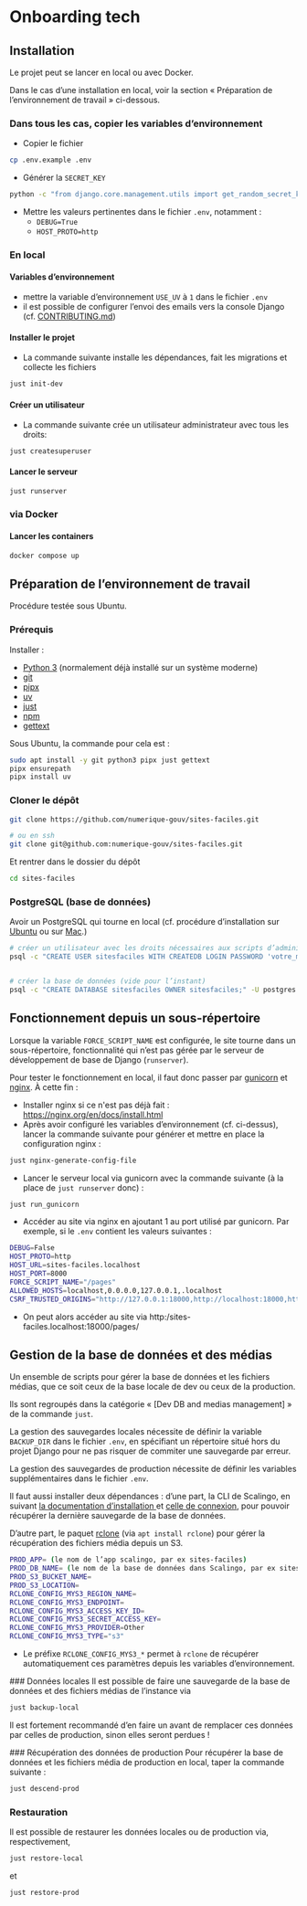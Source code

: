 # Onboarding tech

## Installation

Le projet peut se lancer en local ou avec Docker.

Dans le cas d’une installation en local, voir la section « Préparation de l’environnement de travail » ci-dessous.

### Dans tous les cas, copier les variables d’environnement

- Copier le fichier

```sh
cp .env.example .env
```

- Générer la `SECRET_KEY`

```sh
python -c "from django.core.management.utils import get_random_secret_key; print(get_random_secret_key())"
```

- Mettre les valeurs pertinentes dans le fichier `.env`, notamment :
  - `DEBUG=True`
  - `HOST_PROTO=http`


### En local
#### Variables d’environnement

- mettre la variable d’environnement `USE_UV` à `1` dans le fichier `.env`
- il est possible de configurer l’envoi des emails vers la console Django (cf. [CONTRIBUTING.md](./CONTRIBUTING.md))

#### Installer le projet

- La commande suivante installe les dépendances, fait les migrations et collecte les fichiers

```sh
just init-dev
```

#### Créer un utilisateur

- La commande suivante crée un utilisateur administrateur avec tous les droits:

```
just createsuperuser
```

#### Lancer le serveur

```sh
just runserver
```

### via Docker
#### Lancer les containers

```sh
docker compose up
```

## Préparation de l’environnement de travail
Procédure testée sous Ubuntu.

### Prérequis

Installer :

* [Python 3](https://www.python.org/) (normalement déjà installé sur un système moderne)
* [git](https://git-scm.com/)
* [pipx](https://pipx.pypa.io/stable/)
* [uv](https://docs.astral.sh/uv/)
* [just](https://just.systems/)
* [npm](https://docs.npmjs.com/)
* [gettext](https://www.gnu.org/software/gettext/gettext.html)

Sous Ubuntu, la commande pour cela est :

```sh
sudo apt install -y git python3 pipx just gettext
pipx ensurepath
pipx install uv
```

### Cloner le dépôt

```sh
git clone https://github.com/numerique-gouv/sites-faciles.git

# ou en ssh
git clone git@github.com:numerique-gouv/sites-faciles.git
```

Et rentrer dans le dossier du dépôt

```sh
cd sites-faciles
```

### PostgreSQL (base de données)

Avoir un PostgreSQL qui tourne en local (cf. procédure d’installation sur [Ubuntu](https://documentation.ubuntu.com/server/how-to/databases/install-postgresql/index.html) ou sur [Mac](https://postgresapp.com/).)

```sh
# créer un utilisateur avec les droits nécessaires aux scripts d’administration
psql -c "CREATE USER sitesfaciles WITH CREATEDB LOGIN PASSWORD 'votre_mot_de_passe';" -U postgres


# créer la base de données (vide pour l’instant)
psql -c "CREATE DATABASE sitesfaciles OWNER sitesfaciles;" -U postgres
```


## Fonctionnement depuis un sous-répertoire

Lorsque la variable `FORCE_SCRIPT_NAME` est configurée, le site tourne dans un sous-répertoire, fonctionnalité qui n’est pas gérée par le serveur de développement de base de Django (`runserver`).

Pour tester le fonctionnement en local, il faut donc passer par [gunicorn](https://gunicorn.org/) et [nginx](https://nginx.org/). À cette fin :

* Installer nginx si ce n'est pas déjà fait : https://nginx.org/en/docs/install.html
* Après avoir configuré les variables d’environnement (cf. ci-dessus), lancer la commande suivante pour générer et mettre en place la configuration nginx :

```sh
just nginx-generate-config-file
```

* Lancer le serveur local via gunicorn avec la commande suivante (à la place de `just runserver` donc) :

```sh
just run_gunicorn
```

* Accéder au site via nginx en ajoutant 1 au port utilisé par gunicorn. Par exemple, si le `.env` contient les valeurs suivantes :

```sh
DEBUG=False
HOST_PROTO=http
HOST_URL=sites-faciles.localhost
HOST_PORT=8000
FORCE_SCRIPT_NAME="/pages"
ALLOWED_HOSTS=localhost,0.0.0.0,127.0.0.1,.localhost
CSRF_TRUSTED_ORIGINS="http://127.0.0.1:18000,http://localhost:18000,http://*.localhost:18000"
```

* On peut alors accéder au site via http:/sites-faciles.localhost:18000/pages/

## Gestion de la base de données et des médias
Un ensemble de scripts pour gérer la base de données et les fichiers médias, que ce soit ceux de la base locale de dev ou ceux de la production.

Ils sont regroupés dans la catégorie « [Dev DB and medias management] » de la commande `just`.

La gestion des sauvegardes locales nécessite de définir la variable `BACKUP_DIR` dans le fichier `.env`, en spécifiant un répertoire situé hors du projet Django pour ne pas risquer de commiter une sauvegarde par erreur.

La gestion des sauvegardes de production nécessite de définir les variables supplémentaires dans le fichier `.env`.

Il faut aussi installer deux dépendances : d’une part, la CLI de Scalingo, en suivant [la documentation d’installation ](https://doc.scalingo.com/tools/cli/start) et [celle de connexion](https://doc.scalingo.com/tools/cli/introduction), pour pouvoir récupérer la dernière sauvegarde de la base de données.

D’autre part, le paquet [rclone](https://rclone.org/) (via `apt install rclone`) pour gérer la récupération des fichiers média depuis un S3.

```sh
PROD_APP= (le nom de l’app scalingo, par ex sites-faciles)
PROD_DB_NAME= (le nom de la base de données dans Scalingo, par ex sites_facil_123)
PROD_S3_BUCKET_NAME=
PROD_S3_LOCATION=
RCLONE_CONFIG_MYS3_REGION_NAME=
RCLONE_CONFIG_MYS3_ENDPOINT=
RCLONE_CONFIG_MYS3_ACCESS_KEY_ID=
RCLONE_CONFIG_MYS3_SECRET_ACCESS_KEY=
RCLONE_CONFIG_MYS3_PROVIDER=Other
RCLONE_CONFIG_MYS3_TYPE="s3"
```

* Le préfixe `RCLONE_CONFIG_MYS3_*` permet à `rclone` de récupérer automatiquement ces paramètres depuis les variables d’environnement.

### Données locales
Il est possible de faire une sauvegarde de la base de données et des fichiers médias de l’instance via

```sh
just backup-local
```

Il est fortement recommandé d’en faire un avant de remplacer ces données par celles de production, sinon elles seront perdues !

### Récupération des données de production
Pour récupérer la base de données et les fichiers média de production en local, taper la commande suivante :

```sh
just descend-prod
```

### Restauration
Il est possible de restaurer les données locales ou de production via, respectivement,

```sh
just restore-local
```

et

```sh
just restore-prod
```
